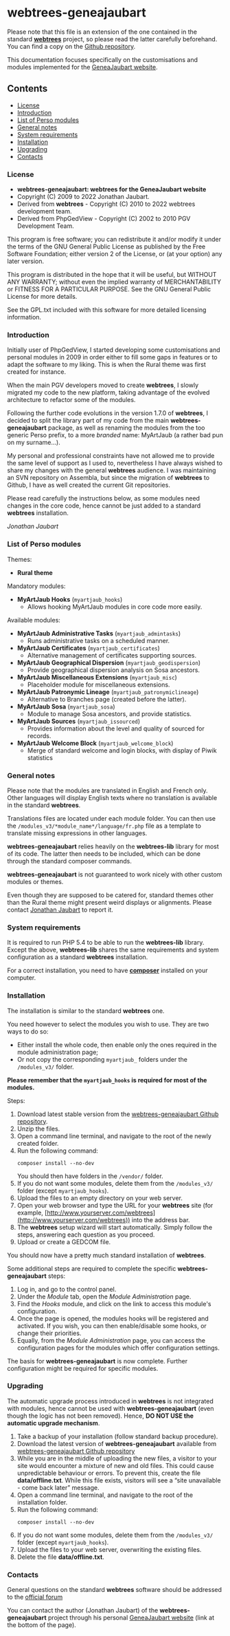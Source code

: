 # webtrees-geneajaubart

Please note that this file is an extension of the one contained in the standard 
**[webtrees](http://webtrees.net)** project, so please read the latter carefully
beforehand. You can find a copy on the [Github repository](https://github.com/fisharebest/webtrees).

This documentation focuses specifically on the customisations and modules 
implemented for the [GeneaJaubart website](https://genea.jaubart.com/wt/).

## Contents

* [License](#license)
* [Introduction](#introduction)
* [List of Perso modules](#list-of-perso-modules)
* [General notes](#general-notes)
* [System requirements](#system-requirements)
* [Installation](#installation)
* [Upgrading](#upgrading)
* [Contacts](#contacts)


### License

* **webtrees-geneajaubart: webtrees for the GeneaJaubart website**
* Copyright (C) 2009 to 2022 Jonathan Jaubart.
* Derived from **webtrees** - Copyright (C) 2010 to 2022  webtrees development team.
* Derived from PhpGedView - Copyright (C) 2002 to 2010  PGV Development Team.

This program is free software; you can redistribute it and/or modify it under the
terms of the GNU General Public License as published by the Free Software
Foundation; either version 2 of the License, or (at your option) any later version.

This program is distributed in the hope that it will be useful, but WITHOUT ANY
WARRANTY; without even the implied warranty of MERCHANTABILITY or FITNESS FOR A
PARTICULAR PURPOSE.  See the GNU General Public License for more details.

See the GPL.txt included with this software for more detailed licensing
information.


### Introduction

Initially user of PhpGedView, I started developing some customisations and personal 
modules in 2009 in order either to fill some gaps in features or to adapt the software
to my liking. This is when the Rural theme was first created for instance.

When the main PGV developers moved to create **webtrees**, I slowly migrated my code 
to the new platform, taking advantage of the evolved architecture to refactor some of
the modules.

Following the further code evolutions in the version 1.7.0 of **webtrees**, I decided
to split the library part of my code from the main **webtrees-geneajaubart** package, 
as well as renaming the modules from the too generic Perso prefix, to a more *branded*
name: MyArtJaub (a rather bad pun on my surname...). 

My personal and professional constraints have not allowed me to provide the same level
of support as I used to, nevertheless I have always wished to share my changes 
with the general **webtrees** audience. I was maintaining an SVN repository on Assembla,
but since the migration of **webtrees** to Github, I have as well created the current
Git repositories.

Please read carefully the instructions below, as some modules need changes in the core
code, hence cannot be just added to a standard **webtrees** installation.

*Jonathan Jaubart*

### List of Perso modules

Themes:

* **Rural theme**

Mandatory modules:

* **MyArtJaub Hooks** (`myartjaub_hooks`)
  * Allows hooking MyArtJaub modules in core code more easily.

Available modules:

* **MyArtJaub Administrative Tasks** (`myartjaub_admintasks`)
  * Runs administrative tasks on a scheduled manner.
* **MyArtJaub Certificates** (`myartjaub_certificates`)
  * Alternative management of certificates supporting sources.
* **MyArtJaub Geographical Dispersion** (`myartjaub_geodispersion`)
  * Provide geographical dispersion analysis on Sosa ancestors.  
* **MyArtJaub Miscellaneous Extensions** (`myartjaub_misc`)
  * Placeholder module for miscellaneous extensions.
* **MyArtJaub Patronymic Lineage** (`myartjaub_patronymiclineage`)
  * Alternative to Branches page (created before the latter).
* **MyArtJaub Sosa** (`myartjaub_sosa`)
  * Module to manage Sosa ancestors, and provide statistics.
* **MyArtJaub Sources** (`myartjaub_issourced`)
  * Provides information about the level and quality of sourced for records.
* **MyArtJaub Welcome Block** (`myartjaub_welcome_block`)
  * Merge of standard welcome and login blocks, with display of Piwik statistics
  
### General notes

Please note that the modules are translated in English and French only. Other
languages will display English texts where no translation is available in the
standard **webtrees**.

Translations files are located under each module folder. You can then use the 
`/modules_v3/*module_name*/language/fr.php` file as a template to translate 
missing expressions in other languages.

**webtrees-geneajaubart** relies heavily on the **webtrees-lib** library for 
most of its code. The latter then needs to be included, which can be done through
the standard composer commands.

**webtrees-geneajaubart** is not guaranteed to work nicely with other custom
modules or themes.

Even though they are supposed to be catered for, standard themes other than
the Rural theme might present weird displays or alignments. Please contact
[Jonathan Jaubart](#contacts) to report it.

### System requirements

It is required to run PHP 5.4 to be able to run the **webtrees-lib** library.
Except the above, **webtrees-lib** shares the same requirements and system configuration as a standard **webtrees** installation.

For a correct installation, you need to have [**composer**](https://getcomposer.org/) installed on your computer.


### Installation

The installation is similar to the standard **webtrees** one.

You need however to select the modules you wish to use. They are two ways to do so:

* Either install the whole code, then enable only the ones required in the module 
administration page;
* Or not copy the corresponding `myartjaub_` folders under the `/modules_v3/` folder.

**Please remember that the `myartjaub_hooks` is required for most of the modules.**

Steps:

1. Download latest stable version from the [webtrees-geneajaubart Github repository](https://github.com/jon48/webtrees-geneajaubart/archive/master.zip).
2. Unzip the files.
3. Open a command line terminal, and navigate to the root of the newly created folder. 
4. Run the following command:
   ```
   composer install --no-dev
   ```
   You should then have folders in the `/vendor/` folder.
5. If you do not want some modules, delete them from the `/modules_v3/` folder 
(except `myartjaub_hooks`).
6. Upload the files to an empty directory on your web server.
7. Open your web browser and type the URL for your **webtrees** site (for example,
   [http://www.yourserver.com/webtrees](http://www.yourserver.com/webtrees)) into
   the address bar.
8. The **webtrees** setup wizard will start automatically. Simply follow the steps,
   answering each question as you proceed.
9. Upload or create a GEDCOM file.

You should now have a pretty much standard installation of **webtrees**.

Some additional steps are required to complete the specific **webtrees-geneajaubart**
steps:

1. Log in, and go to the control panel.
2. Under the *Module* tab, open the *Module Administration* page.
3. Find the *Hooks* module, and click on the link to access this module's configuration.
4. Once the page is opened, the modules hooks will be registered and activated. If you wish,
you can then enable/disable some hooks, or change their priorities.
5. Equally, from the *Module Administration* page, you can access the configuration pages 
for the modules which offer configuration settings.

The basis for **webtrees-geneajaubart** is now complete. Further configuration might be
required for specific modules.


### Upgrading

The automatic upgrade process introduced in **webtrees** is not integrated with modules,
hence cannot be used with **webtrees-geneajaubart** (even though the logic has not been
removed). Hence, **DO NOT USE the automatic upgrade mechanism**.

1. Take a backup of your installation (follow standard backup procedure).
2. Download the latest version of **webtrees-geneajaubart** available from 
   [webtrees-geneajaubart Github repository](https://github.com/jon48/webtrees-geneajaubart/archive/master.zip)
3. While you are in the middle of uploading the new files,
   a visitor to your site would encounter a mixture of new and old files.  This
   could cause unpredictable behaviour or errors.  To prevent this, create the
   file **data/offline.txt**.  While this file exists, visitors will see a
   “site unavailable - come back later” message.
3. Open a command line terminal, and navigate to the root of the installation folder. 
4. Run the following command:
   ```
   composer install --no-dev
   ```
5. If you do not want some modules, delete them from the `/modules_v3/` folder 
(except `myartjaub_hooks`).
6. Upload the files to your web server, overwriting the existing files.
7. Delete the file **data/offline.txt**.


### Contacts

General questions on the standard **webtrees** software should be addressed to the
[official forum](https://www.webtrees.net/index.php/forum)

You can contact the author (Jonathan Jaubart) of the **webtrees-geneajaubart**
project through his personal [GeneaJaubart website](https://genea.jaubart.com/wt/) (link
at the bottom of the page).

